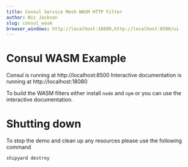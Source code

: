 ```yaml
---
title: Consul Service Mesh WASM HTTP Filter
author: Nic Jackson
slug: consul_wasm
browser_windows: http://localhost:18080,http://localhost:8500/ui
---
```


# Consul WASM Example

Consul is running at http://localhost:8500
Interactive documentation is running at http://localhost:18080

To build the WASM filters either install `node` and `npm` or you can use the interactive documentation.

# Shutting down

To stop the demo and clean up any resources please use the following command

```
shipyard destroy
```